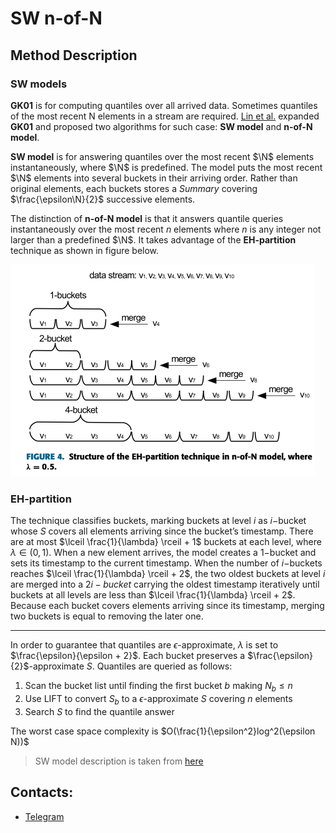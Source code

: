 # SW n-of-N
## Method Description

### SW models
**GK01** is for computing quantiles over all arrived data. Sometimes quantiles of the most recent N elements in a stream are required. [Lin et al.](https://citeseerx.ist.psu.edu/viewdoc/download?doi=10.1.1.72.6192&rep=rep1&type=pdf) expanded **GK01** and proposed two algorithms for such case: **SW model** and **n-of-N model**.

**SW model** is for answering quantiles over the most recent $\N$ elements instantaneously, where $\N$ is predefined. The model puts the most recent $\N$ elements into several buckets in their arriving order. Rather than original elements, each buckets stores a *Summary* covering $\frac{\epsilon\N}{2}$ successive elements.

The distinction of **n-of-N model** is that it answers quantile queries instantaneously over the most recent $n$ elements where $n$ is any integer not larger than a predefined $\N$. It takes advantage of the **EH-partition** technique as shown in figure below.

![EH-partition technique](media/eh_partition.png)

### EH-partition

The technique classifies buckets, marking buckets at level $i$ as $i$−bucket whose $S$ covers all elements arriving since the bucket’s timestamp. There are at most $\lceil \frac{1}{\lambda} \rceil + 1$ buckets at each level, where $\lambda \in (0, 1)$. When a new element arrives, the model creates a $1$−bucket and sets its timestamp to the current timestamp. When the number of $i$−buckets reaches $\lceil \frac{1}{\lambda} \rceil + 2$, the two oldest buckets at level $i$ are merged into a $2i − bucket$ carrying the oldest timestamp iteratively until buckets at all levels are less than $\lceil \frac{1}{\lambda} \rceil + 2$. Because each bucket covers elements arriving since its timestamp, merging two buckets is equal to removing the later one.

-----

In order to guarantee that quantiles are $\epsilon$-approximate, $\lambda$ is set to $\frac{\epsilon}{\epsilon + 2}$. Each bucket preserves a $\frac{\epsilon}{2}$-approximate $S$. Quantiles are queried as follows:
1. Scan the bucket list until finding the first bucket $b$ making $N_b \le n$
2. Use LIFT to convert $S_b$ to a $\epsilon$-approximate $S$ covering $n$ elements
3. Search $S$ to find the quantile answer


The worst case space complexity is $O(\frac{1}{\epsilon^2}log^2(\epsilon N))$

> SW model description is taken from [here](https://ieeexplore.ieee.org/stamp/stamp.jsp?tp=&arnumber=9001104)

## Contacts:
* [Telegram](https://t.me/ma_evgor)
